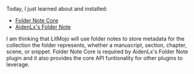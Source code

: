 Today, I just learned about and installed:

- [Folder Note Core](https://github.com/aidenlx/folder-note-core)
- [AidenLx's Folder Note](https://github.com/aidenlx/alx-folder-note)

 I am thinking that LitMojo will use folder notes to store metadata for the collection the folder represents, whether a manuscript, section, chapter, scene, or snippet. Folder Note Core is required by AidenLx's Folder Note plugin and it also provides the core API funtionality for other plugins to leverage.
 
